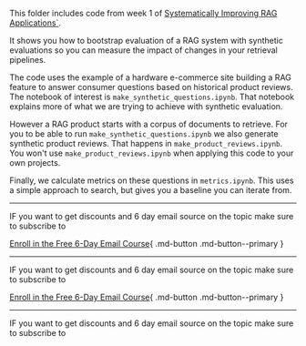 This folder includes code from week 1 of [Systematically Improving RAG Applications`](https://maven.com/applied-llms/rag-playbook).

It shows you how to bootstrap evaluation of a RAG system with synthetic evaluations so you can measure the impact of changes in your retrieval pipelines.

The code uses the example of a hardware e-commerce site building a RAG feature to answer consumer questions based on historical product reviews. The notebook of interest is `make_synthetic_questions.ipynb`. That notebook explains more of what we are trying to achieve with synthetic evaluation.

However a RAG product starts with a corpus of documents to retrieve. For you to be able to run `make_synthetic_questions.ipynb` we also generate synthetic product reviews. That happens in `make_product_reviews.ipynb`. You won't use `make_product_reviews.ipynb` when applying this code to your own projects.

Finally, we calculate metrics on these questions in `metrics.ipynb`. This uses a simple approach to search, but gives you a baseline you can iterate from.

---

IF you want to get discounts and 6 day email source on the topic make sure to subscribe to

[Enroll in the Free 6-Day Email Course](https://improvingrag.com/){ .md-button .md-button--primary }

---

IF you want to get discounts and 6 day email source on the topic make sure to subscribe to

[Enroll in the Free 6-Day Email Course](https://improvingrag.com/){ .md-button .md-button--primary }

---

IF you want to get discounts and 6 day email source on the topic make sure to subscribe to

<script async data-uid="010fd9b52b" src="https://fivesixseven.kit.com/010fd9b52b/index.js"></script>
